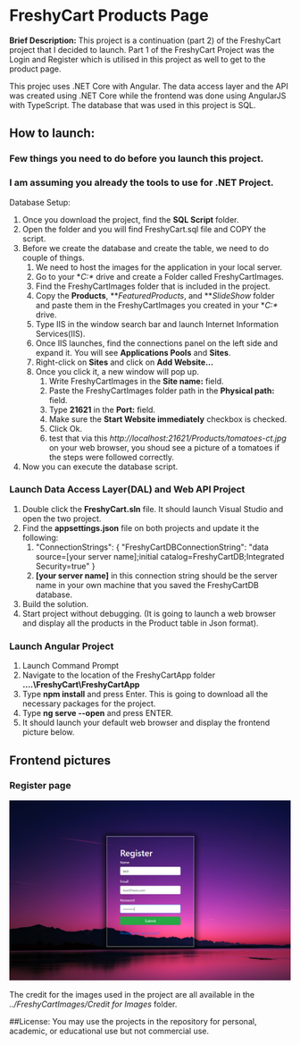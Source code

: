 # FreshyCart Products Page

**Brief Description:** This project is a continuation (part 2) of the FreshyCart project that I decided to launch. Part 1 of the FreshyCart Project was the Login and Register which is utilised in this project as well to get to the product page. 

This projec uses .NET Core with Angular.
The data access layer and the API was created using .NET Core while the frontend was done using AngularJS with TypeScript. 
The database that was used in this project is SQL.

## How to launch: 
### Few things you need to do before you launch this project. 
### I am assuming you already the tools to use for .NET Project.

Database Setup:
1. Once you download the project, find the **SQL Script** folder.
2. Open the folder and you will find FreshyCart.sql file and COPY the script.
3. Before we create the database and create the table, we need to do couple of things. 
	1. We need to host the images for the application in your local server.
	2. Go to your **C:\** drive  and create a Folder called FreshyCartImages.
	3. Find the FreshyCartImages folder that is included in the project. 
	4. Copy the **Products**, ***FeaturedProducts*, and ***SlideShow* folder and paste them in the FreshyCartImages you created in your **C:\** drive. 
	5. Type IIS in the window search bar and launch Internet 	Information Services(IIS).
	6. Once IIS launches, find the connections panel on the left side and expand it. You will see **Applications Pools** and **Sites**.
	7. Right-click on **Sites** and click on **Add Website...**
	8. Once you click it, a new window will pop up. 
		1. Write FreshyCartImages in the **Site name:** field.
		2. Paste the FreshyCartImages folder path in the **Physical path:** field.
		3. Type **21621** in the **Port:** field.
		4. Make sure the **Start Website immediately** checkbox is checked. 
		5. Click Ok.
		6. test that via this *http://localhost:21621/Products/tomatoes-ct.jpg* on your web browser, you shoud see a picture of a tomatoes if the steps were followed correctly. 
4. Now you can execute the database script. 

### Launch Data Access Layer(DAL) and Web API Project

1. Double click the **FreshyCart.sln** file. It should launch Visual Studio and open the two project.
2. Find the **appsettings.json** file on both projects and update it the following:
	1. "ConnectionStrings": {
    		"FreshyCartDBConnectionString": "data source=[your server name];initial catalog=FreshyCartDB;Integrated Security=true"
  		}
	2. **[your server name]** in this connection string should be the server name in your own machine that you saved the FreshyCartDB database.
3. Build the solution.
4. Start project without debugging. (It is going to launch a web browser and display all the products in the Product table in Json format).

### Launch Angular Project
1. Launch Command Prompt
2. Navigate to the location of the FreshyCartApp folder **....\FreshyCart\FreshyCartApp**
3. Type **npm install** and press Enter. This is going to download all the necessary packages for the project. 
4. Type **ng serve --open** and press ENTER.
5. It should launch your default web browser and display the frontend picture below. 


## Frontend pictures 

### Register page
![alt text](https://github.com/abdinassirmuse/FreshyCart---.NET-Core-Fullstack/blob/master/Login%20and%20Register/FreshyCart/frontend%20images/register.PNG)


The credit for the images used in the project are all available in the *../FreshyCartImages/Credit for Images* folder. 

##License:
You may use the projects in the repository for personal, academic, or educational use but not commercial use.
